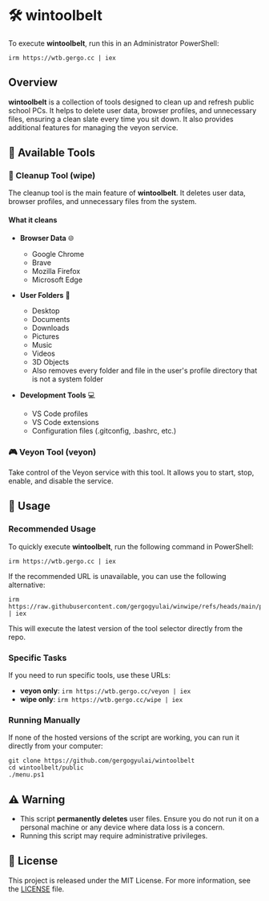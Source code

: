 # 🛠 wintoolbelt

To execute **wintoolbelt**, run this in an Administrator PowerShell:
```
irm https://wtb.gergo.cc | iex
```

## Overview
**wintoolbelt** is a collection of tools designed to clean up and refresh public school PCs. It helps to delete user data, browser profiles, and unnecessary files, ensuring a clean slate every time you sit down. It also provides additional features for managing the veyon service.

## 🧰 Available Tools

### 🧹 Cleanup Tool (wipe)
The cleanup tool is the main feature of **wintoolbelt**. It deletes user data, browser profiles, and unnecessary files from the system. 

#### What it cleans
- **Browser Data** 🌐
  - Google Chrome
  - Brave
  - Mozilla Firefox
  - Microsoft Edge

- **User Folders** 📁
  - Desktop
  - Documents
  - Downloads
  - Pictures
  - Music
  - Videos
  - 3D Objects
  - Also removes every folder and file in the user's profile directory that is not a system folder
  
- **Development Tools** 💻
  - VS Code profiles
  - VS Code extensions
  - Configuration files (.gitconfig, .bashrc, etc.)

### 🎮 Veyon Tool (veyon)
Take control of the Veyon service with this tool. It allows you to start, stop, enable, and disable the service.

## 🚀 Usage

### Recommended Usage
To quickly execute **wintoolbelt**, run the following command in PowerShell:
```
irm https://wtb.gergo.cc | iex
```
If the recommended URL is unavailable, you can use the following alternative:
```
irm https://raw.githubusercontent.com/gergogyulai/winwipe/refs/heads/main/public/menu.ps1 | iex
```
This will execute the latest version of the tool selector directly from the repo.

### Specific Tasks
If you need to run specific tools, use these URLs:
- **veyon only**: `irm https://wtb.gergo.cc/veyon | iex`
- **wipe only**: `irm https://wtb.gergo.cc/wipe | iex`

### Running Manually
If none of the hosted versions of the script are working, you can run it directly from your computer:
```
git clone https://github.com/gergogyulai/wintoolbelt
cd wintoolbelt/public
./menu.ps1
```

## ⚠️ Warning
- This script **permanently deletes** user files. Ensure you do not run it on a personal machine or any device where data loss is a concern.
- Running this script may require administrative privileges.

## 📜 License
This project is released under the MIT License. For more information, see the [LICENSE](LICENSE) file.
